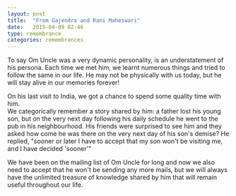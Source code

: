 ```yaml
---
layout: post
title:  "From Gajendra and Rani Maheswari"
date:   2015-04-09 02:46
type: remembrance
categories: remembrances
---
```


To say Om Uncle was a very dynamic personality, is an understatement of
his persona. Each time we met him, we learnt numerous things and
tried to follow the same in our life. He may not be physically with us
today, but he will stay alive in our memories forever!

On his last visit to India, we got a chance to spend some quality time with him.  
We categorically remember a story shared by him: a father lost
his young son, but on the very next day following his daily schedule he went
to the pub in his neighbourhood.  His friends were surprised
to see him and they asked how come he was there on the very next day of
his son's demise? He replied, "sooner or later I have to accept that my
son won't be visiting me, and I have decided 'sooner'"

We have been on the mailing list of Om Uncle for long and now we also need
to accept that he won't be sending any more mails, but we will always have
the unlimited treasure of knowledge shared by him that will remain useful
throughout our life.
